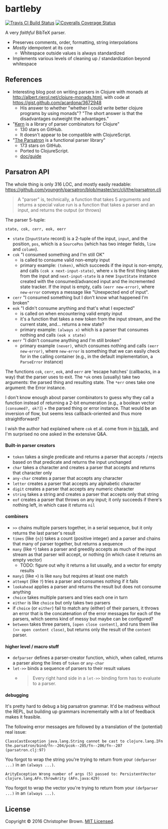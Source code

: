 # bartleby

[![Travis CI Build Status](https://travis-ci.org/chbrown/bartleby.svg)](https://travis-ci.org/chbrown/bartleby)
[![Coveralls Coverage Status](https://coveralls.io/repos/chbrown/bartleby/badge.svg)](https://coveralls.io/github/chbrown/bartleby)

A very _faithful_ BibTeX parser.

- Preserves comments, order, formatting, string interpolations
- _Mostly_ idempotent at its core
  * Whitespace outside values is always standardized
- Implements various levels of cleaning up / standardization beyond whitespace


## References

* Interesting blog post on writing parsers in Clojure with monads at <http://albert.rierol.net/clojure-monads.html>, with code at <https://gist.github.com/acardona/3672948>
  - His answer to whether "whether I could write better clojure programs by using monads"?
    "The short answer is that the disadvantages outweight the advantages."
* "[Kern](https://github.com/blancas/kern) is a library of parser combinators for Clojure"
  - 130 stars on GitHub.
  - It doesn't appear to be compatible with ClojureScript.
* "[The Parsatron](https://github.com/youngnh/parsatron) is a functional parser library"
  - 173 stars on GitHub.
  - Ported to ClojureScript.
  - [doc/guide](https://github.com/youngnh/parsatron/blob/master/doc/guide.markdown)


## Parsatron API

The whole thing is only 316 LOC, and mostly easily readable:
<https://github.com/youngnh/parsatron/blob/master/src/clj/the/parsatron.clj>

> A "parser" is, technically, a function that takes 5 arguments and returns a special value
run is a function that takes a parser and an input, and returns the output (or throws)

The parser 5-tuple:

    state, cok, cerr, eok, eerr

* `state` (`InputState` record) is a 2-tuple of the input, `input`, and the position, `pos`, which is a `SourcePos` (which has two integer fields, `line` and `column`).
* `cok` "I consumed something and I'm still OK"
  - is called to consume valid non-empty input
  - primary example: `(token)`, which succeeds if the input is non-empty, and calls `(cok x next-input-state)`, where `x` is the first thing taken from the input and `next-input-state` is a new `InputState` instance created with the consumed/advanced input and the incremented state tracker. If the input is empty, calls `(eerr new-error)`, where `new-error` conveys a message like "Unexpected end of input".
* `cerr` "I consumed something but I don't know what happened I'm broken"
* `eok` "I didn't consume anything and that's what I expected"
  - is called on when encountering valid empty input
  - it's a function that takes a new token from the input stream, and the current state, and... returns a new state?
  - primary example: `(always x)` which is a parser that consumes nothing and calls `(eok x state)`
* `eerr` "I didn't consume anything and I'm still broken"
  - primary example `(never)`, which consumes nothing and calls `(eerr new-error)`, where `new-error` is something that we can easily check for in the calling container (e.g., in the default implementation, a `ParseError` instance)

The functions `cok`, `cerr`, `eok`, and `eerr` are 'escape hatches' (callbacks, in a way) that the parser uses to exit.
The `*ok` ones (usually) take two arguments: the parsed thing and resulting state.
The `*err` ones take one argument: the Error instance.

I don't know enough about parser combinators to guess why they call a function instead of returning a 2-bit enumeration (e.g., a boolean vector `[consumed?, ok?]`) + the parsed thing or error instance. That would be an inversion of flow, but seems less callback-oriented and thus more straightforward?

I wish the author had explained where `cok` et al. come from in [his talk](https://www.infoq.com/presentations/Parser-Combinators), and I'm surprised no one asked in the extensive Q&A.


#### Built-in parser creators

* `token` takes a single predicate and returns a parser that accepts / rejects based on that predicate and returns the input unchanged
* `char` takes a character and creates a parser that accepts and returns that character only
* `any-char` creates a parser that accepts any character
* `letter` creates a parser that accepts any alphabetic character
* `digit` creates a parser that accepts any numeric character
* `string` takes a string and creates a parser that accepts only that string
* `eof` creates a parser that throws on any input; it only succeeds if there's nothing left, in which case it returns `nil`

#### combiners

* `>>` chains multiple parsers together, in a serial sequence, but it only returns the last parser's result
* `times` (like `{n}`) takes a count (positive integer) and a parser and chains that many of parser together, but returns a sequence
* `many` (like `*`) takes a parser and greedily accepts as much of the input stream as that parser will accept, or nothing (in which case it returns an empty vector)
  - TODO: figure out why it returns a list usually, and a vector for empty results
* `many1` (like `+`) is like `many` but requires at least one match
* `attempt` (like `?`) tries a parser and consumes nothing if it fails
* `lookahead` applies a parser and returns the result but does not consume anything
* `choice` takes multiple parsers and tries each one in turn
* `either` is like `choice` but only takes two parsers
* if `choice` (or `either`) fail to match any (either) of their parsers, it throws an error that is the concatenation of the error messages for each of the parsers, which seems kind of messy but maybe can be configured?
* `between` takes three parsers, `[open close content]`, and runs them like `(>> open content close)`, but returns only the result of the `content` parser.

#### higher level / macro stuff

* `defparser` defines a parser-creator function, which, when called, returns a parser along the lines of `token` or `any-char`
* `let->>` binds a sequence of parsers to their result values
  - > Every right hand side in a `let->>` binding form has to evaluate to a parser.

#### debugging

It's pretty hard to debug a big parsatron grammar.
It'd be madness without the REPL, but building up grammars incrementally with a lot of feedback makes it feasible.

The following error messages are followed by a translation of the (potential) real issue:

    ClassCastException java.lang.String cannot be cast to clojure.lang.IFn
    the.parsatron/bind/fn--204/pcok--205/fn--206/fn--207 (parsatron.clj:97)

You forgot to wrap the string you're trying to return from your `(defparser ...)` in an `(always ...)`.

    ArityException Wrong number of args (5) passed to: PersistentVector
    clojure.lang.AFn.throwArity (AFn.java:429)

You forgot to wrap the vector you're trying to return from your `(defparser ...)` in an `(always ...)`.


## License

Copyright © 2016 Christopher Brown. [MIT Licensed](https://chbrown.github.io/licenses/MIT/#2016).
